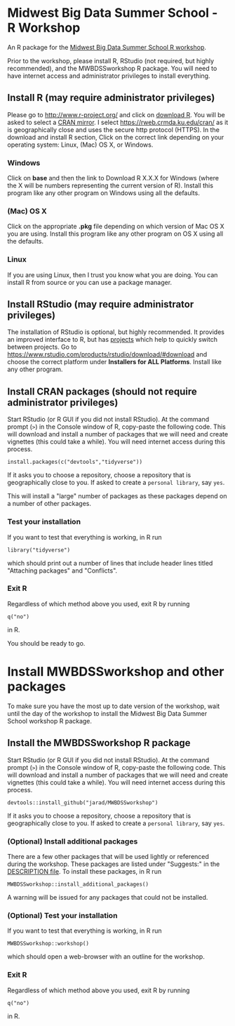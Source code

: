 Midwest Big Data Summer School - R Workshop
============

An R package for the [Midwest Big Data Summer School R workshop](http://mbds.cs.iastate.edu/2019/).

Prior to the workshop, please install R, 
RStudio (not required, but highly recommended), 
and the MWBDSSworkshop R package. 
You will need to have internet access and administrator privileges to install everything.

## Install R (may require administrator privileges)

Please go to <http://www.r-project.org/> and click on [download R](http://cran.r-project.org/mirrors.html). You will be asked to select a [CRAN mirror](http://cran.r-project.org/mirrors.html). I select <https://rweb.crmda.ku.edu/cran/> as it is geographically close and uses the secure http protocol (HTTPS). In the download and install R section, Click on the correct link depending on your operating system: Linux, (Mac) OS X, or Windows. 

### Windows

Click on **base** and then the link to Download R X.X.X for Windows (where the X will be numbers representing the current version of R). Install this program like any other program on Windows using all the defaults.

### (Mac) OS X

Click on the appropriate **.pkg** file depending on which version of Mac OS X you are using. Install this program like any other program on OS X using all the defaults. 

### Linux

If you are using Linux, then I trust you know what you are doing. You can install R from source or you can use a package manager. 


## Install RStudio (may require administrator privileges)

The installation of RStudio is optional, but highly recommended. 
It provides an improved interface to R, but has [projects](https://support.rstudio.com/hc/en-us/articles/200526207-Using-Projects) which help to quickly switch between projects. 
Go to <https://www.rstudio.com/products/rstudio/download/#download> and choose the correct platform under **Installers for ALL Platforms**. 
Install like any other program. 


## Install CRAN packages (should not require administrator privileges)

Start RStudio (or R GUI if you did not install RStudio). 
At the command prompt (`>`) in the Console window of R, copy-paste the following code. This will download and install a number of packages that we will need and create vignettes (this could take a while). 
You will need internet access during this process.

    install.packages(c("devtools","tidyverse"))

If it asks you to choose a repository, 
choose a repository that is geographically close to you.
If asked to create a `personal library`, say `yes`. 

This will install a "large" number of packages as these packages depend on a 
number of other packages. 

### Test your installation

If you want to test that everything is working, in R run 

    library("tidyverse")

which should print out a number of lines that include header lines titled 
"Attaching packages" and "Conflicts".

### Exit R

Regardless of which method above you used, exit R by running

    q("no")

in R.

You should be ready to go. 



# Install MWBDSSworkshop and other packages

To make sure you have the most up to date version of the workshop, 
wait until the day of the workshop to install the Midwest Big Data Summer 
School workshop R package.

## Install the MWBDSSworkshop R package

Start RStudio (or R GUI if you did not install RStudio). 
At the command prompt (`>`) in the Console window of R, copy-paste the following code. This will download and install a number of packages that we will need and create vignettes (this could take a while). 
You will need internet access during this process.

    devtools::install_github("jarad/MWBDSSworkshop")

If it asks you to choose a repository, 
choose a repository that is geographically close to you.
If asked to create a `personal library`, say `yes`. 


### (Optional) Install additional packages

There are a few other packages that will be used lightly or referenced during
the workshop. 
These packages are listed under "Suggests:" in the 
[DESCRIPTION file](https://github.com/jarad/MWBDSSworkshop/blob/master/DESCRIPTION).
To install these packages, in R run

    MWBDSSworkshop::install_additional_packages()
    
A warning will be issued for any packages that could not be installed.


### (Optional) Test your installation

If you want to test that everything is working, in R run 

    MWBDSSworkshop::workshop()

which should open a web-browser with an outline for the workshop. 



### Exit R

Regardless of which method above you used, exit R by running

    q("no")

in R.



